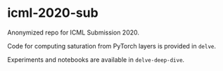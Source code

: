 # icml-2020-sub
Anonymized repo for ICML Submission 2020.

Code for computing saturation from PyTorch layers is provided in `delve`.

Experiments and notebooks are available in `delve-deep-dive`.

